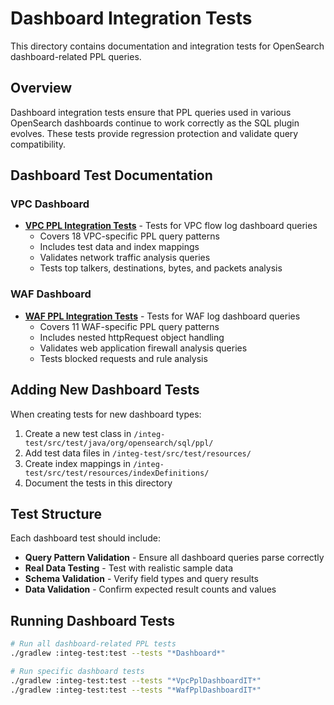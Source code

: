 # Dashboard Integration Tests

This directory contains documentation and integration tests for OpenSearch dashboard-related PPL queries.

## Overview

Dashboard integration tests ensure that PPL queries used in various OpenSearch dashboards continue to work correctly as the SQL plugin evolves. These tests provide regression protection and validate query compatibility.

## Dashboard Test Documentation

### VPC Dashboard
- **[VPC PPL Integration Tests](VPC_PPL_INTEGRATION_TESTS.md)** - Tests for VPC flow log dashboard queries
  - Covers 18 VPC-specific PPL query patterns
  - Includes test data and index mappings
  - Validates network traffic analysis queries
  - Tests top talkers, destinations, bytes, and packets analysis

### WAF Dashboard
- **[WAF PPL Integration Tests](WAF_PPL_INTEGRATION_TESTS.md)** - Tests for WAF log dashboard queries
  - Covers 11 WAF-specific PPL query patterns
  - Includes nested httpRequest object handling
  - Validates web application firewall analysis queries
  - Tests blocked requests and rule analysis

## Adding New Dashboard Tests

When creating tests for new dashboard types:

1. Create a new test class in `/integ-test/src/test/java/org/opensearch/sql/ppl/`
2. Add test data files in `/integ-test/src/test/resources/`
3. Create index mappings in `/integ-test/src/test/resources/indexDefinitions/`
4. Document the tests in this directory

## Test Structure

Each dashboard test should include:
- **Query Pattern Validation** - Ensure all dashboard queries parse correctly
- **Real Data Testing** - Test with realistic sample data
- **Schema Validation** - Verify field types and query results
- **Data Validation** - Confirm expected result counts and values

## Running Dashboard Tests

```bash
# Run all dashboard-related PPL tests
./gradlew :integ-test:test --tests "*Dashboard*"

# Run specific dashboard tests
./gradlew :integ-test:test --tests "*VpcPplDashboardIT*"
./gradlew :integ-test:test --tests "*WafPplDashboardIT*"
```